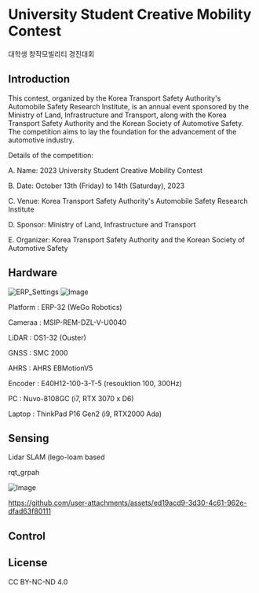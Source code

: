 # University Student Creative Mobility Contest
대학생 창작모빌리티 경진대회

## Introduction
This contest, organized by the Korea Transport Safety Authority's Automobile Safety Research Institute, is an annual event sponsored by the Ministry of Land, Infrastructure and Transport, along with the Korea Transport Safety Authority and the Korean Society of Automotive Safety. The competition aims to lay the foundation for the advancement of the automotive industry.

Details of the competition:

A. Name: 2023 University Student Creative Mobility Contest

B. Date: October 13th (Friday) to 14th (Saturday), 2023

C. Venue: Korea Transport Safety Authority's Automobile Safety Research Institute

D. Sponsor: Ministry of Land, Infrastructure and Transport

E. Organizer: Korea Transport Safety Authority and the Korean Society of Automotive Safety

## Hardware
![ERP_Settings](https://github.com/user-attachments/assets/4f9663d8-9031-4974-af26-fbaed4b6a3df)
![Image](https://github.com/user-attachments/assets/0b4db66a-b6af-4472-882a-8cbcbf8fe452)

Platform : ERP-32 (WeGo Robotics)

Cameraa : MSIP-REM-DZL-V-U0040

LiDAR : OS1-32 (Ouster)

GNSS : SMC 2000

AHRS : AHRS EBMotionV5

Encoder : E40H12-100-3-T-5 (resouktion 100, 300Hz)

PC : Nuvo-8108GC (i7, RTX 3070 x D6)

Laptop : ThinkPad P16 Gen2 (i9, RTX2000 Ada)



## Sensing
Lidar SLAM (lego-loam based

rqt_grpah

![Image](https://github.com/user-attachments/assets/7b8714a8-5196-41b0-95b3-9bda8d4f84f1)

https://github.com/user-attachments/assets/ed19acd9-3d30-4c61-962e-dfad63f80111



## Control




## License
CC BY-NC-ND 4.0
